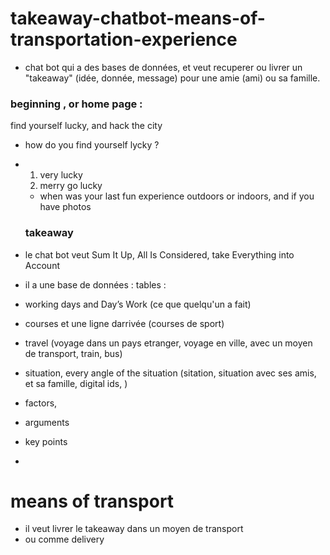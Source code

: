 # takeaway-chatbot-means-of-transportation-experience
- chat bot qui a des bases de données, et veut recuperer ou livrer un "takeaway" (idée, donnée, message) pour une amie (ami) ou sa famille.

### beginning , or home page : 
find yourself lucky, and hack the city
- how do you find yourself lycky ?
- 1. very lucky
  2. merry go lucky

  - when was your last fun experience outdoors or indoors, and if you have photos
 
  ### takeaway
- le chat bot veut Sum It Up, All Is Considered, take Everything into Account
- il a une base de données : tables :

- working days and Day’s Work (ce que quelqu'un a fait)
- courses et une ligne darrivée (courses de sport)
- travel (voyage dans un pays etranger, voyage en ville, avec un moyen de transport, train, bus)
- situation, every angle of the situation (sitation, situation avec ses amis, et sa famille, digital ids, )
- factors,
- arguments
- key points
- 
# means of transport
- il veut livrer le takeaway dans un moyen de transport
- ou comme delivery
